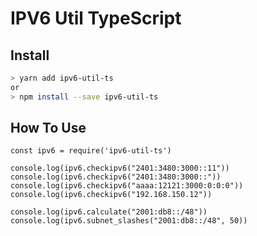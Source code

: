 # IPV6 Util TypeScript

## Install
```bash
> yarn add ipv6-util-ts
or
> npm install --save ipv6-util-ts
```

## How To Use
```nodejs
const ipv6 = require('ipv6-util-ts')

console.log(ipv6.checkipv6("2401:3480:3000::11"))
console.log(ipv6.checkipv6("2401:3480:3000::"))
console.log(ipv6.checkipv6("aaaa:12121:3000:0:0:0"))
console.log(ipv6.checkipv6("192.168.150.12"))

console.log(ipv6.calculate("2001:db8::/48"))
console.log(ipv6.subnet_slashes("2001:db8::/48", 50))
```
